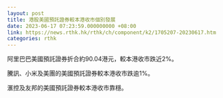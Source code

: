 ```yaml
---
layout: post
title: 港股美國預託證券較本港收市個別發展
date: 2023-06-17 07:23:59.000000000 +08:00
link: https://news.rthk.hk/rthk/ch/component/k2/1705207-20230617.htm
categories: rthk
---
```


阿里巴巴美國預託證券折合約90.04港元，較本港收市跌近2%。

騰訊、小米及美團的美國預託證券較本港收市跌逾1%。

滙控及友邦的美國預託證券較本港收市靠穩。
